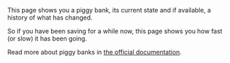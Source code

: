 This page shows you a piggy bank, its current state and if available, a history of what has changed.

So if you have been saving for a while now, this page shows you how fast (or slow) it has been going.

Read more about piggy banks in [the official documentation](https://firefly-iii.readthedocs.io/en/latest/advanced/piggies.html).
